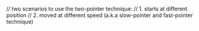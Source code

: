 // two scenarios to use the two-pointer technique:
//  1. starts at different position
//  2. moved at different speed (a.k.a slow-pointer and fast-pointer technique)
>